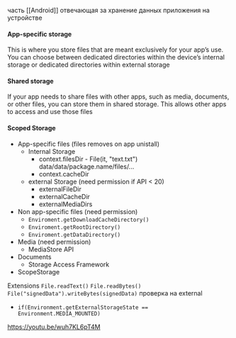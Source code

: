 часть [[Android]] отвечающая за хранение данных приложения на устройстве

#### App-specific storage

This is where you store files that are meant exclusively for your app’s use. You can choose between dedicated directories within the device’s internal storage or dedicated directories within external storage

#### Shared storage
If your app needs to share files with other apps, such as media, documents, or other files, you can store them in shared storage. This allows other apps to access and use those files

#### **Scoped Storage**


- App-specific files (files removes on app unistall)
    - Internal Storage
        - context.filesDir - File(it, "text.txt") data/data/package.name/files/...
        - context.cacheDir
    - external Storage (need permission if API < 20)
        - externalFileDir
        - externalCacheDir
        - externalMediaDirs
- Non app-specific files (need permission)
    - `Enviroment.getDownloadCacheDirectory()`
    - `Enviroment.getRootDirectory()`
    - `Enviroment.getDataDirectory()`
- Media (need permission)
    - MediaStore API
- Documents
    - Storage Access Framework
- ScopeStorage

Extensions
`File.readText()`
`File.readBytes()`
`File("signedData").writeBytes(signedData)`
проверка на external

- `if(Environment.getExternalStorageState == Environment.MEDIA_MOUNTED)`

https://youtu.be/wuh7KL6pT4M
